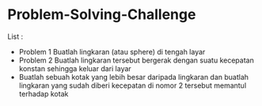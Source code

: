 # Problem-Solving-Challenge

List : 

- Problem 1 
Buatlah lingkaran (atau sphere) di tengah layar
- Problem 2
Buatlah lingkaran tersebut bergerak dengan suatu kecepatan konstan sehingga keluar dari layar
- Buatlah sebuah kotak yang lebih besar daripada lingkaran dan buatlah lingkaran yang sudah diberi kecepatan di nomor 2 tersebut memantul terhadap kotak
